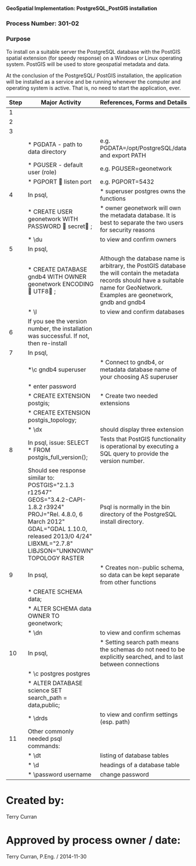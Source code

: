 #### GeoSpatial Implementation: PostgreSQL_PostGIS installation

### Process Number: 301-02

### Purpose

To install on a suitable server the PostgreSQL database with the PostGIS spatial extension (for speedy response) on a Windows or Linux operating system.  PostGIS will be used to store geospatial metadata and data.

At the conclusion of the PostgreSQL/ PostGIS installation, the application will be installed as a service and be running whenever the computer and operating system is active.  That is, no need to start the application, ever.

| **Step** | **Major Activity**                                              | **References, Forms and Details** 
|---------|-------------------------------------------------------|--------------
| 1	      |
| 2       |
| 3       |
|					|* PGDATA - path to data directory  										|e.g.  PGDATA=/opt/PostgreSQL/data and export PATH
|					|* PGUSER - default user (role) 												|e.g.   PGUSER=geonetwork
|					|* PGPORT   listen port 																|e.g.  PGPORT=5432
| 4       |In psql,   																						|* superuser postgres owns the functions
|					| * CREATE USER geonetwork WITH PASSWORD  secret ; 			|* owner geonetwork will own the metadata database.  It is best to separate the two users for security reasons
|					| * \du  																								|to view and confirm owners
| 5       |In psql, 																						  |
|					|* CREATE DATABASE gndb4 WITH OWNER geonetwork ENCODING  UTF8 ;|Although the database name is arbitrary, the PostGIS database the will contain the metadata records should have a suitable name for GeoNetwork.  Examples are geonetwork, gndb and gndb4
|					|* \l     																						  |to view and confirm databases
| 6       |If you see the version number, the installation was successful.  If not, then re-install
| 7       |In psql,| 																							|
|					| *\c gndb4 superuser 																	|* Connect to gndb4, or metadata database name of your choosing AS superuser
|					|* enter password 																			|
|					|* CREATE EXTENSION postgis;  													|* Create two needed extensions
|					|* CREATE EXTENSION postgis_topology; 									|	
|					|* \dx 																									|should display three extension
| 8       |In psql, issue:  SELECT * FROM postgis_full_version();	|Tests that PostGIS functionality is operational by executing a SQL query to provide the version number.
|					|Should see response similar to: POSTGIS="2.1.3 r12547" GEOS="3.4.2-CAPI-1.8.2 r3924" PROJ="Rel. 4.8.0, 6 March 2012" GDAL="GDAL 1.10.0, released 2013/0 4/24" LIBXML="2.7.8" LIBJSON="UNKNOWN" TOPOLOGY RASTER | Psql is normally in the bin directory of the PostgreSQL install directory.
| 9       |In psql, 																							|* Creates non-public schema, so data can be kept separate from other functions
|					|* CREATE SCHEMA data; 
|					|* ALTER SCHEMA data OWNER TO geonetwork;
|					|* \dn      																						|to view and confirm schemas
| 10      |In psql, 																							|* Setting search path means the schemas do not need to be explicitly searched, and to last between connections
|					|* \c postgres postgres 																|
|					|* ALTER DATABASE science SET search_path = data,public;
|					|* \drds  			 																				|to view and confirm settings  (esp. path)
| 11      |Other commonly needed psql commands: 									|					
|					|* \dt  																								|listing of database tables
|					|* \d <tablename> 																			|headings of a database table
|					|* \password username 																	|change password



Created by:
===========
Terry Curran

Approved by process owner / date:
=================================
Terry Curran, P.Eng. / 2014-11-30
